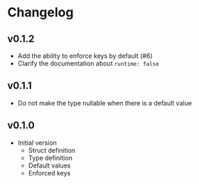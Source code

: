 # Changelog

## v0.1.2

* Add the ability to enforce keys by default (#6)
* Clarify the documentation about `runtime: false`

## v0.1.1

* Do not make the type nullable when there is a default value

## v0.1.0

* Initial version
    * Struct definition
    * Type definition
    * Default values
    * Enforced keys

